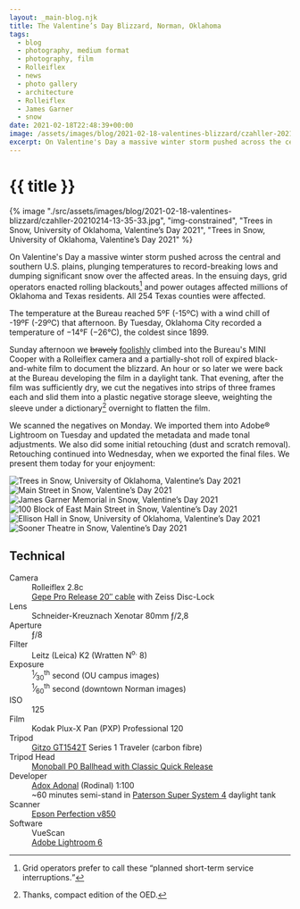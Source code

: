 ```yaml
---
layout: _main-blog.njk
title: The Valentine’s Day Blizzard, Norman, Oklahoma
tags: 
  - blog
  - photography, medium format
  - photography, film
  - Rolleiflex
  - news
  - photo gallery
  - architecture
  - Rolleiflex
  - James Garner
  - snow
date: 2021-02-18T22:48:39+00:00
image: /assets/images/blog/2021-02-18-valentines-blizzard/czahller-20210214-13-35-33.jpg
excerpt: On Valentine's Day a massive winter storm pushed across the central and southern U.S. plains.
---
```

<!-- markdownlint-disable MD025 -->
# {{ title }}

<!-- markdownlint-enable MD025 --><mpb-dialog-img>

{% image "./src/assets/images/blog/2021-02-18-valentines-blizzard/czahller-20210214-13-35-33.jpg", "img-constrained", "Trees in Snow, University of Oklahoma, Valentine’s Day 2021", "Trees in Snow, University of Oklahoma, Valentine’s Day 2021" %}</mpb-dialog-img>

On <time datetime="2021-02-14">Valentine's Day</time> a massive winter storm pushed across the central and southern U.S. plains, plunging temperatures to record-breaking lows and dumping significant snow over the affected areas. In the ensuing days, grid operators enacted rolling blackouts[^1] and power outages affected millions of Oklahoma and Texas residents. All 254 Texas counties were affected.

[^1]: Grid operators prefer to call these <q>planned short-term service interruptions.</q>

The temperature at the Bureau reached 5ºF (-15ºC) with a wind chill of -19ºF (-29ºC) <time datetime="2021-02-14T03:30-6:00">that afternoon</time>. By <time datetime="2021-02-16">Tuesday</time>, Oklahoma City recorded a temperature of −14°F (−26°C), the coldest since <time datetime="1899">1899</time>.

<time datetime="2021-02-14T03:30-6:00">Sunday afternoon</time> we <del>bravely</del> <ins>foolishly</ins> climbed into the Bureau's MINI Cooper with a Rolleiflex camera and a partially-shot roll of expired black-and-white film to document the blizzard. <time datetime="2021-02-14T04:30-6:00">An hour or so later</time> we were back at the Bureau developing the film in a daylight tank. That evening, after the film was sufficiently dry, we cut the negatives into strips of three frames each and slid them into a plastic negative storage sleeve, weighting the sleeve under a dictionary[^2] overnight to flatten the film.

[^2]: Thanks, compact edition of the OED.

We scanned the negatives on <time datetime="2021-02-15">Monday</time>. We imported them into Adobe&reg; Lightroom on <time datetime="2021-02-16">Tuesday</time> and updated the metadata and made tonal adjustments. We also did some initial retouching (dust and scratch removal). Retouching continued into <time datetime="2021-02-17">Wednesday</time>, when we exported the final files. We present them <time datetime="2021-02-18">today</time> for your enjoyment:

<mpb-dialog-gallery hint rel cols="8">
  
  ![Trees in Snow, University of Oklahoma, Valentine’s Day 2021](/assets/images/blog/2021-02-18-valentines-blizzard/czahller-20210214-13-35-33.jpg)
  ![Main Street in Snow, Valentine’s Day 2021](/assets/images/blog/2021-02-18-valentines-blizzard/czahller-20210214-13-48-51.jpg)
  ![James Garner Memorial in Snow, Valentine’s Day 2021](/assets/images/blog/2021-02-18-valentines-blizzard/czahller-20210214-14-05-48.jpg)
  ![100 Block of East Main Street in Snow, Valentine’s Day 2021](/assets/images/blog/2021-02-18-valentines-blizzard/czahller-20210214-14-09-37.jpg)
  ![Ellison Hall in Snow, University of Oklahoma, Valentine’s Day 2021](/assets/images/blog/2021-02-18-valentines-blizzard/czahller-20210214-14-13-59.jpg)
  ![Sooner Theatre in Snow, Valentine’s Day 2021](/assets/images/blog/2021-02-18-valentines-blizzard/czahller-20210214-14-16-38.jpg)
</mpb-dialog-gallery>

## Technical

  <dl class="glossary">
    <dt>Camera</dt>
    <dd>Rolleiflex 2.8c</dd>
    <dd><a
        href="https://www.amazon.com/gp/product/B0010CM1HC/ref=as_li_tl?ie=UTF8&camp=1789&creative=9325&creativeASIN=B0010CM1HC&linkCode=as2&tag=mercphotamzn-20&linkId=1d14d843a729d74009410f72c1d3bf41"
        target="_blank" rel="external noopener">Gepe Pro Release
        20&Prime; cable</a> with Zeiss Disc-Lock</dd>
    <dt>Lens</dt>
    <dd>Schneider-Kreuznach Xenotar 80mm &fnof;/2,8</dd>
    <dt>Aperture</dt>
    <dd>&fnof;/8</dd>
    <dt>Filter</dt>
    <dd>Leitz (Leica) K2 (Wratten N<sup>o.</sup> 8)</dd>
    <dt>Exposure</dt>
    <dd><sup>1</sup>&frasl;<sub>30</sub><sup>th</sup> second (<abbr>OU</abbr>
      campus images)</dd>
    <dd><sup>1</sup>&frasl;<sub>60</sub><sup>th</sup> second (downtown Norman
      images)</dd>
    <dt><abbr>ISO</abbr></dt>
    <dd>125</dd>
    <dt>Film</dt>
    <dd>Kodak Plux-X Pan (<abbr>PXP</abbr>) Professional 120</dd>
    <dt>Tripod</dt>
    <dd><a
        href="https://www.amazon.com/gp/product/B071F31XLR/ref=as_li_tl?ie=UTF8&camp=1789&creative=9325&creativeASIN=B071F31XLR&linkCode=as2&tag=mercphotamzn-20&linkId=7ede4765fbce8e292c200fa397641035?ie=UTF8&camp=1789&creative=9325&creativeASIN=B0010CM1HC&linkCode=as2&tag=mercphotamzn-20&linkId=1d14d843a729d74009410f72c1d3bf41"
        target="_blank" rel="external noopener">Gitzo
        <abbr>GT1542T</abbr></a> Series 1 Traveler (carbon fibre)</dd>
    <dt>Tripod Head</dt>
    <dd><a
        href="https://www.bhphotovideo.com/c/product/1013734-REG/arca_swiss_801_214_monoball_po_ballhead_with.html/BI/19462/KBID/11656/DFF/d10-v21-t1-x526390/SID/EZ"
        target="_blank" rel="external noopener">Monoball <abbr
          class="noscaps lining">P0</abbr> Ballhead with Classic Quick
        Release</a></dd>
    <dt>Developer</dt>
    <dd><a id="CZ12054"
        href="https://adorama.rfvk.net/c/63213/29622/1036?prodsku=CZ12054&u=https%3A%2F%2Fwww.adorama.com%2FCZ12054.html&intsrc=PUI1_230"
        target="_blank" rel="noopener">Adox Adonal</a>
      (Rodinal) 1:100</dd>
    <dd><time datetime="P1H">~60 minutes</time> semi-stand in <a
        href="https://www.amazon.com/gp/product/B0000BZMIH/ref=as_li_tl?ie=UTF8&camp=1789&creative=9325&creativeASIN=B0000BZMIH&linkCode=as2&tag=mercphotamzn-20&linkId=c84b3b46d9a0594ec0ee78b93b96f78c"
        target="_blank" rel="external noopener">Paterson Super System
        4</a> daylight tank</dd>
    <dt>Scanner</dt>
    <dd><a
        href="https://www.amazon.com/gp/product/B00OCEJMG8/ref=as_li_tl?ie=UTF8&tag=mercphotamzn-20&camp=1789&creative=9325&linkCode=as2&creativeASIN=B00OCEJMG8&linkId=62b44b123defe5a0a3092689c7e61739"
        target="_blank" rel="external noopener">Epson Perfection
        <abbr>v</abbr>850</a></dd>
    <dt>Software</dt>
    <dd>VueScan</dd>
    <dd><a href="https://amzn.to/2PVnqGm" target="_blank"
        rel="external noopener">Adobe Lightroom 6</a></dd>
  </dl>
